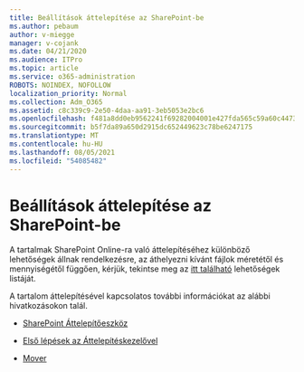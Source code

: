 ```yaml
---
title: Beállítások áttelepítése az SharePoint-be
ms.author: pebaum
author: v-miegge
manager: v-cojank
ms.date: 04/21/2020
ms.audience: ITPro
ms.topic: article
ms.service: o365-administration
ROBOTS: NOINDEX, NOFOLLOW
localization_priority: Normal
ms.collection: Adm_O365
ms.assetid: c8c339c9-2e50-4daa-aa91-3eb5053e2bc6
ms.openlocfilehash: f481a8dd0eb9562241f69282004001e427fda565c59a60c4473f5e3a878aade8
ms.sourcegitcommit: b5f7da89a650d2915dc652449623c78be6247175
ms.translationtype: MT
ms.contentlocale: hu-HU
ms.lasthandoff: 08/05/2021
ms.locfileid: "54085482"
---
```

# <a name="migrate-options-to-sharepoint-online"></a>Beállítások áttelepítése az SharePoint-be

A tartalmak SharePoint Online-ra való áttelepítéséhez különböző lehetőségek állnak rendelkezésre, az áthelyezni kívánt fájlok méretétől és mennyiségétől függően, kérjük, tekintse meg az [itt található](https://docs.microsoft.com/sharepointmigration/migrate-to-sharepoint-online) lehetőségek listáját.

A tartalom áttelepítésével kapcsolatos további információkat az alábbi hivatkozásokon talál.

- [SharePoint Áttelepítőeszköz](https://docs.microsoft.com/sharepointmigration/introducing-the-sharepoint-migration-tool)

- [Első lépések az Áttelepítéskezelővel](https://docs.microsoft.com/sharepointmigration/mm-get-started)

- [Mover](https://docs.microsoft.com/sharepointmigration/mover-plan-migration)
